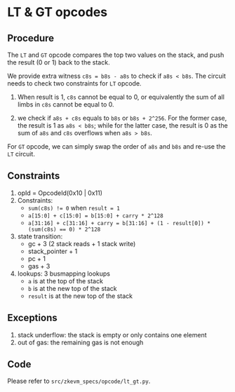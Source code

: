 # LT & GT opcodes

## Procedure

The `LT` and `GT` opcode compares the top two values on the stack, and push the
result (0 or 1) back to the stack.

We provide extra witness `c8s = b8s - a8s` to check if `a8s < b8s`.
The circuit needs to check two constraints for `LT` opcode.

1. When result is 1, `c8s` cannot be equal to 0, or equivalently the sum of all limbs in `c8s` cannot be equal to 0.

2. we check if `a8s + c8s` equals to `b8s` or `b8s + 2^256`.
   For the former case, the result is 1 as `a8s < b8s`; while for the latter case, the result is 0 as the sum of `a8s` and `c8s` overflows when `a8s > b8s`.

For `GT` opcode, we can simply swap the order of `a8s` and `b8s` and re-use the `LT` circuit.

## Constraints

1. opId = OpcodeId(0x10 | 0x11)
2. Constraints:
   - `sum(c8s) != 0` when `result = 1`
   - `a[15:0] + c[15:0] = b[15:0] + carry * 2^128`
   - `a[31:16] + c[31:16] + carry = b[31:16] + (1 - result[0]) * (sum(c8s) == 0) * 2^128`
3. state transition:
   - gc + 3 (2 stack reads + 1 stack write)
   - stack_pointer + 1
   - pc + 1
   - gas + 3
4. lookups: 3 busmapping lookups
   - `a` is at the top of the stack
   - `b` is at the new top of the stack
   - `result` is at the new top of the stack

## Exceptions

1. stack underflow: the stack is empty or only contains one element
2. out of gas: the remaining gas is not enough

## Code

Please refer to `src/zkevm_specs/opcode/lt_gt.py`.
